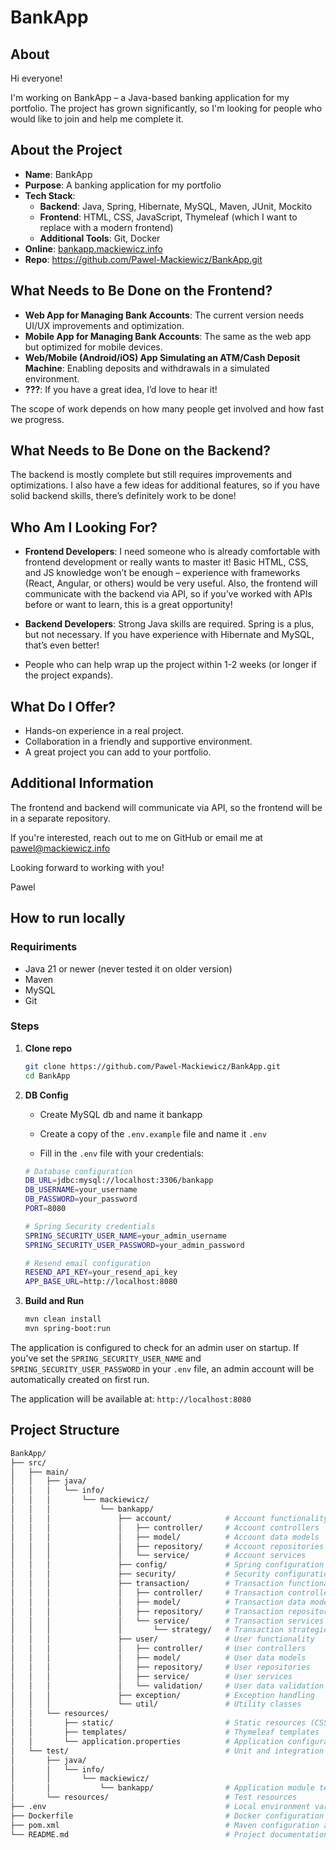 # BankApp

## About
Hi everyone!

I'm working on BankApp – a Java-based banking application for my portfolio. The project has grown significantly, so I'm looking for people who would like to join and help me complete it.

## About the Project

- **Name**: BankApp
- **Purpose**: A banking application for my portfolio
- **Tech Stack**:
  - **Backend**: Java, Spring, Hibernate, MySQL, Maven, JUnit, Mockito
  - **Frontend**: HTML, CSS, JavaScript, Thymeleaf (which I want to replace with a modern frontend)
  - **Additional Tools**: Git, Docker
- **Online**: [bankapp.mackiewicz.info](http://bankapp.mackiewicz.info)
- **Repo**: https://github.com/Pawel-Mackiewicz/BankApp.git

## What Needs to Be Done on the Frontend?

- **Web App for Managing Bank Accounts**: The current version needs UI/UX improvements and optimization.
- **Mobile App for Managing Bank Accounts**: The same as the web app but optimized for mobile devices.
- **Web/Mobile (Android/iOS) App Simulating an ATM/Cash Deposit Machine**: Enabling deposits and withdrawals in a simulated environment.
- **???**: If you have a great idea, I’d love to hear it!

The scope of work depends on how many people get involved and how fast we progress.

## What Needs to Be Done on the Backend?

The backend is mostly complete but still requires improvements and optimizations. I also have a few ideas for additional features, so if you have solid backend skills, there’s definitely work to be done!

## Who Am I Looking For?

- **Frontend Developers**: I need someone who is already comfortable with frontend development or really wants to master it! Basic HTML, CSS, and JS knowledge won’t be enough – experience with frameworks (React, Angular, or others) would be very useful. Also, the frontend will communicate with the backend via API, so if you’ve worked with APIs before or want to learn, this is a great opportunity!
- **Backend Developers**: Strong Java skills are required. Spring is a plus, but not necessary. If you have experience with Hibernate and MySQL, that’s even better!

- People who can help wrap up the project within 1-2 weeks (or longer if the project expands).

## What Do I Offer?

- Hands-on experience in a real project.
- Collaboration in a friendly and supportive environment.
- A great project you can add to your portfolio.

## Additional Information

The frontend and backend will communicate via API, so the frontend will be in a separate repository.

If you're interested, reach out to me on GitHub or email me at pawel@mackiewicz.info

Looking forward to working with you!

Pawel

## How to run locally

### Requiriments
- Java 21 or newer (never tested it on older version)
- Maven
- MySQL
- Git

### Steps

1. **Clone repo**
   ```bash
   git clone https://github.com/Pawel-Mackiewicz/BankApp.git
   cd BankApp
   ```

2. **DB Config**
   - Create MySQL db and name it bankapp
   - Create a copy of the `.env.example` file and name it `.env`

   - Fill in the `.env` file with your credentials:
   ```bash
   # Database configuration
   DB_URL=jdbc:mysql://localhost:3306/bankapp
   DB_USERNAME=your_username
   DB_PASSWORD=your_password
   PORT=8080

   # Spring Security credentials
   SPRING_SECURITY_USER_NAME=your_admin_username
   SPRING_SECURITY_USER_PASSWORD=your_admin_password

   # Resend email configuration
   RESEND_API_KEY=your_resend_api_key
   APP_BASE_URL=http://localhost:8080
   ```

3. **Build and Run**
   ```bash
   mvn clean install
   mvn spring-boot:run
   ```
   
The application is configured to check for an admin user on startup. If you've set the `SPRING_SECURITY_USER_NAME` and `SPRING_SECURITY_USER_PASSWORD` in your `.env` file, an admin account will be automatically created on first run.

   The application will be available at: `http://localhost:8080`

## Project Structure

```bash
BankApp/
├── src/
│   ├── main/
│   │   ├── java/
│   │   │   └── info/
│   │   │       └── mackiewicz/
│   │   │           └── bankapp/
│   │   │               ├── account/            # Account functionality
│   │   │               │   ├── controller/     # Account controllers
│   │   │               │   ├── model/          # Account data models
│   │   │               │   ├── repository/     # Account repositories
│   │   │               │   └── service/        # Account services
│   │   │               ├── config/             # Spring configuration
│   │   │               ├── security/           # Security configuration
│   │   │               ├── transaction/        # Transaction functionality
│   │   │               │   ├── controller/     # Transaction controllers
│   │   │               │   ├── model/          # Transaction data models
│   │   │               │   ├── repository/     # Transaction repositories
│   │   │               │   └── service/        # Transaction services
│   │   │               │       └── strategy/   # Transaction strategies
│   │   │               ├── user/               # User functionality
│   │   │               │   ├── controller/     # User controllers
│   │   │               │   ├── model/          # User data models
│   │   │               │   ├── repository/     # User repositories
│   │   │               │   ├── service/        # User services
│   │   │               │   └── validation/     # User data validation
│   │   │               ├── exception/          # Exception handling
│   │   │               └── util/               # Utility classes
│   │   └── resources/
│   │       ├── static/                         # Static resources (CSS, JS, images)
│   │       ├── templates/                      # Thymeleaf templates
│   │       └── application.properties          # Application configuration
│   └── test/                                   # Unit and integration tests
│       ├── java/
│       │   └── info/
│       │       └── mackiewicz/
│       │           └── bankapp/                # Application module tests
│       └── resources/                          # Test resources
├── .env                                        # Local environment variables
├── Dockerfile                                  # Docker configuration
├── pom.xml                                     # Maven configuration and dependencies
└── README.md                                   # Project documentation
